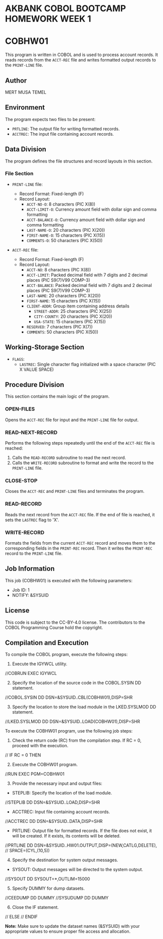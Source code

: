 # AKBANK COBOL BOOTCAMP HOMEWORK WEEK 1

# COBHW01

This program is written in COBOL and is used to process account records. It reads records from the `ACCT-REC` file and writes formatted output records to the `PRINT-LINE` file.

## Author
MERT MUSA TEMEL

## Environment
The program expects two files to be present:
- `PRTLINE`: The output file for writing formatted records.
- `ACCTREC`: The input file containing account records.

## Data Division
The program defines the file structures and record layouts in this section.

### File Section
- `PRINT-LINE` file:
  - Record Format: Fixed-length (F)
  - Record Layout:
    - `ACCT-NO-O`: 8 characters (PIC X(8))
    - `ACCT-LIMIT-O`: Currency amount field with dollar sign and comma formatting
    - `ACCT-BALANCE-O`: Currency amount field with dollar sign and comma formatting
    - `LAST-NAME-O`: 20 characters (PIC X(20))
    - `FIRST-NAME-O`: 15 characters (PIC X(15))
    - `COMMENTS-O`: 50 characters (PIC X(50))

- `ACCT-REC` file:
  - Record Format: Fixed-length (F)
  - Record Layout:
    - `ACCT-NO`: 8 characters (PIC X(8))
    - `ACCT-LIMIT`: Packed decimal field with 7 digits and 2 decimal places (PIC S9(7)V99 COMP-3)
    - `ACCT-BALANCE`: Packed decimal field with 7 digits and 2 decimal places (PIC S9(7)V99 COMP-3)
    - `LAST-NAME`: 20 characters (PIC X(20))
    - `FIRST-NAME`: 15 characters (PIC X(15))
    - `CLIENT-ADDR`: Group item containing address details
      - `STREET-ADDR`: 25 characters (PIC X(25))
      - `CITY-COUNTY`: 20 characters (PIC X(20))
      - `USA-STATE`: 15 characters (PIC X(15))
    - `RESERVED`: 7 characters (PIC X(7))
    - `COMMENTS`: 50 characters (PIC X(50))

## Working-Storage Section
- `FLAGS`:
  - `LASTREC`: Single character flag initialized with a space character (PIC X VALUE SPACE)

## Procedure Division
This section contains the main logic of the program.

### OPEN-FILES
Opens the `ACCT-REC` file for input and the `PRINT-LINE` file for output.

### READ-NEXT-RECORD
Performs the following steps repeatedly until the end of the `ACCT-REC` file is reached:
1. Calls the `READ-RECORD` subroutine to read the next record.
2. Calls the `WRITE-RECORD` subroutine to format and write the record to the `PRINT-LINE` file.

### CLOSE-STOP
Closes the `ACCT-REC` and `PRINT-LINE` files and terminates the program.

### READ-RECORD
Reads the next record from the `ACCT-REC` file. If the end of file is reached, it sets the `LASTREC` flag to 'X'.

### WRITE-RECORD
Formats the fields from the current `ACCT-REC` record and moves them to the corresponding fields in the `PRINT-REC` record. Then it writes the `PRINT-REC` record to the `PRINT-LINE` file.


## Job Information
This job (COBHW01) is executed with the following parameters:
- Job ID: 1
- NOTIFY: &SYSUID

## License
This code is subject to the CC-BY-4.0 license. The contributors to the COBOL Programming Course hold the copyright.

## Compilation and Execution
To compile the COBOL program, execute the following steps:

1. Execute the IGYWCL utility.

//COBRUN EXEC IGYWCL

2. Specify the location of the source code in the COBOL.SYSIN DD statement.

//COBOL.SYSIN DD DSN=&SYSUID..CBL(COBHW01),DISP=SHR

3. Specify the location to store the load module in the LKED.SYSLMOD DD statement.

//LKED.SYSLMOD DD DSN=&SYSUID..LOAD(COBHW01),DISP=SHR

To execute the COBHW01 program, use the following job steps:

1. Check the return code (RC) from the compilation step. If RC = 0, proceed with the execution.

// IF RC = 0 THEN

2. Execute the COBHW01 program.

//RUN EXEC PGM=COBHW01

3. Provide the necessary input and output files:

- STEPLIB: Specify the location of the load module.

//STEPLIB DD DSN=&SYSUID..LOAD,DISP=SHR

- ACCTREC: Input file containing account records.

//ACCTREC DD DSN=&SYSUID..DATA,DISP=SHR

- PRTLINE: Output file for formatted records. If the file does not exist, it will be created. If it exists, its contents will be deleted.

//PRTLINE DD DSN=&SYSUID..HW01.OUTPUT,DISP=(NEW,CATLG,DELETE),
// SPACE=(CYL,(10,5))

4. Specify the destination for system output messages.

- SYSOUT: Output messages will be directed to the system output.

//SYSOUT DD SYSOUT=*,OUTLIM=15000

5. Specify DUMMY for dump datasets.

//CEEDUMP DD DUMMY
//SYSUDUMP DD DUMMY

6. Close the IF statement.

// ELSE
// ENDIF

**Note:** Make sure to update the dataset names (&SYSUID) with your appropriate values to ensure proper file access and allocation.

